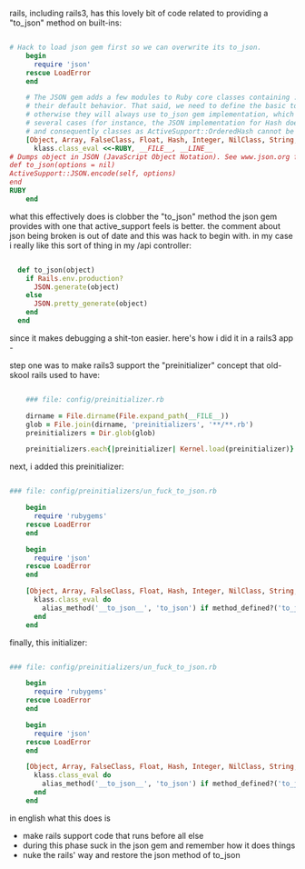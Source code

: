 rails, including rails3, has this lovely bit of code related to providing a "to_json" method on built-ins:

```ruby

# Hack to load json gem first so we can overwrite its to_json.
    begin
      require 'json'
    rescue LoadError
    end

    # The JSON gem adds a few modules to Ruby core classes containing :to_json definition, overwriting
    # their default behavior. That said, we need to define the basic to_json method in all of them,
    # otherwise they will always use to_json gem implementation, which is backwards incompatible in
    # several cases (for instance, the JSON implementation for Hash does not work) with inheritance
    # and consequently classes as ActiveSupport::OrderedHash cannot be serialized to json.
    [Object, Array, FalseClass, Float, Hash, Integer, NilClass, String, TrueClass].each do |klass|
      klass.class_eval <<-RUBY, __FILE__, __LINE__
# Dumps object in JSON (JavaScript Object Notation). See www.json.org for more info.
def to_json(options = nil)
ActiveSupport::JSON.encode(self, options)
end
RUBY
    end

```

what this effectively does is clobber the "to_json" method the json gem provides with one that active_support feels is better. the comment about json being broken is out of date and this was hack to begin with. in my case i really like this sort of thing in my /api controller:

```ruby

  def to_json(object)
    if Rails.env.production?
      JSON.generate(object)
    else
      JSON.pretty_generate(object)
    end
  end

```

since it makes debugging a shit-ton easier. here's how i did it in a rails3 app -

step one was to make rails3 support the "preinitializer" concept that old-skool rails used to have:

```ruby

    ### file: config/preinitializer.rb

    dirname = File.dirname(File.expand_path(__FILE__))
    glob = File.join(dirname, 'preinitializers', '**/**.rb')
    preinitializers = Dir.glob(glob)

    preinitializers.each{|preinitializer| Kernel.load(preinitializer)}

```

next, i added this preinitializer:

```ruby

### file: config/preinitializers/un_fuck_to_json.rb

    begin
      require 'rubygems'
    rescue LoadError
    end

    begin
      require 'json'
    rescue LoadError
    end

    [Object, Array, FalseClass, Float, Hash, Integer, NilClass, String, TrueClass].each do |klass|
      klass.class_eval do
        alias_method('__to_json__', 'to_json') if method_defined?('to_json')
      end
    end

```

finally, this initializer:

```ruby

### file: config/preinitializers/un_fuck_to_json.rb

    begin
      require 'rubygems'
    rescue LoadError
    end

    begin
      require 'json'
    rescue LoadError
    end

    [Object, Array, FalseClass, Float, Hash, Integer, NilClass, String, TrueClass].each do |klass|
      klass.class_eval do
        alias_method('__to_json__', 'to_json') if method_defined?('to_json')
      end
    end

```

in english what this does is

- make rails support code that runs before all else
- during this phase suck in the json gem and remember how it does things
- nuke the rails' way and restore the json method of to_json

